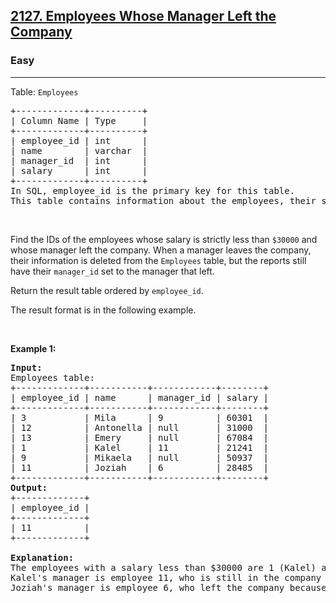 <h2><a href="https://leetcode.com/problems/employees-whose-manager-left-the-company/?envType=study-plan-v2&envId=top-sql-50">2127. Employees Whose Manager Left the Company</a></h2><h3>Easy</h3><hr><p>Table: <code>Employees</code></p>

<pre>
+-------------+----------+
| Column Name | Type     |
+-------------+----------+
| employee_id | int      |
| name        | varchar  |
| manager_id  | int      |
| salary      | int      |
+-------------+----------+
In SQL, employee_id is the primary key for this table.
This table contains information about the employees, their salary, and the ID of their manager. Some employees do not have a manager (manager_id is null). 
</pre>

<p>&nbsp;</p>

<p>Find the IDs of the employees whose salary is strictly less than <code>$30000</code> and whose manager left the company. When a manager leaves the company, their information is deleted from the <code>Employees</code> table, but the reports still have their <code>manager_id</code> set to the manager that left.</p>

<p>Return the result table ordered by <code>employee_id</code>.</p>

<p>The result format is in the following example.</p>

<p>&nbsp;</p>
<p><strong class="example">Example 1:</strong></p>

<pre>
<strong>Input: </strong> 
Employees table:
+-------------+-----------+------------+--------+
| employee_id | name      | manager_id | salary |
+-------------+-----------+------------+--------+
| 3           | Mila      | 9          | 60301  |
| 12          | Antonella | null       | 31000  |
| 13          | Emery     | null       | 67084  |
| 1           | Kalel     | 11         | 21241  |
| 9           | Mikaela   | null       | 50937  |
| 11          | Joziah    | 6          | 28485  |
+-------------+-----------+------------+--------+
<strong>Output:</strong> 
+-------------+
| employee_id |
+-------------+
| 11          |
+-------------+

<strong>Explanation:</strong> 
The employees with a salary less than $30000 are 1 (Kalel) and 11 (Joziah).
Kalel&#39;s manager is employee 11, who is still in the company (Joziah).
Joziah&#39;s manager is employee 6, who left the company because there is no row for employee 6 as it was deleted.
</pre>
